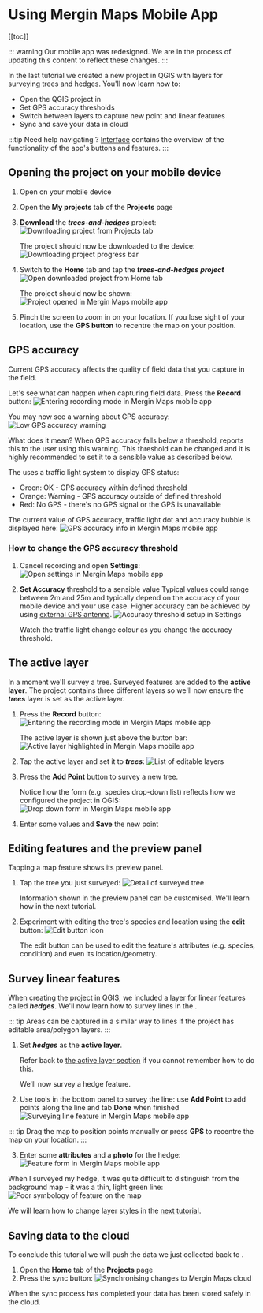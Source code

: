 # Using Mergin Maps Mobile App

[[toc]]

::: warning
Our mobile app was redesigned. We are in the process of updating this content to reflect these changes.
:::

In the last tutorial we created a new <MainPlatformName /> project in QGIS with layers for surveying trees and hedges. You'll now learn how to:
* Open the QGIS project in <MobileAppName />
* Set GPS accuracy thresholds
* Switch between layers to capture new point and linear features
* Sync and save your data in <MainPlatformNameLink /> cloud

:::tip
Need help navigating <MobileAppName />? [<MobileAppName /> Interface](../../field/mobile-app-ui/) contains the overview of the functionality of the app's buttons and features.
:::

## Opening the project on your mobile device 
1. Open <MobileAppName /> on your mobile device
2. Open the **My projects** tab of the **Projects** page
3. **Download** the ***trees-and-hedges*** project:
   ![Downloading project from Projects tab](./merginmaps-mobile-download-my-project.jpg "Downloading project from Projects tab")

   The project should now be downloaded to the device:
   ![Downloading project progress bar](./merginmaps-mobile-project-downloading.jpg "Downloading project progress bar")

4. Switch to the **Home** tab and tap the ***trees-and-hedges project***
   ![Open downloaded project from Home tab](./merginmaps-mobile-open-project.jpg "Open downloaded project from Home tab")

   The project should now be shown:
   ![Project opened in Mergin Maps mobile app](../capturing-first-data/merginmaps-mobile-location-shown-on-osm.jpg "Project opened in Mergin Maps mobile app")

5. Pinch the screen to zoom in on your location. If you lose sight of your location, use the **GPS button** to recentre the map on your position.

## GPS accuracy
Current GPS accuracy affects the quality of field data that you capture in the field. 

Let's see what can happen when capturing field data. Press the **Record** button:
![Entering recording mode in Mergin Maps mobile app](../capturing-first-data/merginmaps-mobile-record.jpg "Entering recording mode in Mergin Maps mobile app")
   
You may now see a warning about GPS accuracy:
![Low GPS accuracy warning](./merginmaps-mobile-gps-accuracy-warning.jpg "Low GPS accuracy warning")

What does it mean? When GPS accuracy falls below a threshold, <MobileAppName /> reports this to the user using this warning. This threshold can be changed and it is highly recommended to set it to a sensible value as described below.
   
The <MobileAppNameShort /> uses a traffic light system to display GPS status:
* Green: OK - GPS accuracy within defined threshold
* Orange: Warning - GPS accuracy outside of defined threshold
* Red: No GPS - there's no GPS signal or the GPS is unavailable

The current value of GPS accuracy, traffic light dot and accuracy bubble is displayed here:
   ![GPS accuracy info in Mergin Maps mobile app](./merginmaps-mobile-accuracy-spot-and-bubble.jpg "GPS accuracy info in Mergin Maps mobile app")

### How to change the GPS accuracy threshold
1. Cancel recording and open **Settings**:
   ![Open settings in Mergin Maps mobile app](./merginmaps-mobile-open-settings.jpg "Open settings in Mergin Maps mobile app")

3. **Set Accuracy** threshold to a sensible value
   Typical values could range between 2m and 25m and typically depend on the accuracy of your mobile device and your use case. Higher accuracy can be achieved by using [external GPS antenna](../../field/external-gps/).
   ![Accuracy threshold setup in Settings](./merginmaps-mobile-setting-accuracy-threshold.jpg "Accuracy threshold setup in Settings")

   Watch the traffic light change colour as you change the accuracy threshold.

## The active layer
In a moment we'll survey a tree. Surveyed features are added to the **active layer**. The project contains three different layers so we'll now ensure the ***trees*** layer is set as the active layer.

1. Press the **Record** button:
   ![Entering the recording mode in Mergin Maps mobile app](../capturing-first-data/merginmaps-mobile-record.jpg "Entering the recording mode in Mergin Maps mobile app")

   The active layer is shown just above the button bar:
   ![Active layer highlighted in Mergin Maps mobile app](./merginmaps-mobile-active-layer.jpg "Active layer highlighted in Mergin Maps mobile app")

2. Tap the active layer and set it to ***trees***:
   ![List of editable layers](./merginmaps-mobile-active-layer-set-to-trees.jpg "List of editable layers")

3. Press the **Add Point** button to survey a new tree.

   Notice how the form (e.g. species drop-down list) reflects how we configured the project in QGIS:
   ![Drop down form in Mergin Maps mobile app](./merginmaps-mobile-forms-with-drop-down.jpg "Drop down form in Mergin Maps mobile app")

4. Enter some values and **Save** the new point

## Editing features and the preview panel
Tapping a map feature shows its preview panel.

1. Tap the tree you just surveyed:
   ![Detail of surveyed tree](./merginmaps-mobile-default-preview-panel.jpg "Detail of surveyed tree")

   Information shown in the preview panel can be customised. We'll learn how in the next tutorial.
   
2. Experiment with editing the tree's species and location using the **edit** button:
   ![Edit button icon](./merginmaps-mobile-edit-button.jpg "Edit button icon")

   The edit button can be used to edit the feature's attributes (e.g. species, condition) and even its location/geometry.

## Survey linear features

When creating the project in QGIS, we included a layer for linear features called ***hedges***. We'll now learn how to survey lines in the <MobileAppNameShort />.

::: tip
Areas can be captured in a similar way to lines if the project has editable area/polygon layers.
:::

1. Set ***hedges*** as the **active layer**.
   
   Refer back to [the active layer section](#the-active-layer) if you cannot remember how to do this.
   
   We'll now survey a hedge feature.

2. Use tools in the bottom panel to survey the line: use **Add Point** to add points along the line and tab **Done** when finished
   ![Surveying line feature in Mergin Maps mobile app](./merginmaps-mobile-digitising-line.jpg "Surveying line feature in Mergin Maps mobile app")

::: tip
Drag the map to position points manually or press **GPS** to recentre the map on your location.
:::

3. Enter some **attributes** and a **photo** for the hedge:
   ![Feature form in Mergin Maps mobile app](./merginmaps-mobile-hedge-attributes-and-photo.jpg "Feature form in Mergin Maps mobile app")

When I surveyed my hedge, it was quite difficult to distinguish from the background map - it was a thin, light green line: 
![Poor symbology of feature on the map](./merginmaps-mobile-poor-symbology.jpg "Poor symbology of feature on the map")

We will learn how to change layer styles in the [next tutorial](../further-project-customisation/).

## Saving data to the cloud
To conclude this tutorial we will push the data we just collected back to <MainPlatformNameLink />.
1. Open the **Home** tab of the **Projects** page
2. Press the sync button:
   ![Synchronising changes to Mergin Maps cloud](./merginmaps-mobile-sync-project.jpg "Synchronising changes to Mergin Maps cloud")

When the sync process has completed your data has been stored safely in the cloud.

